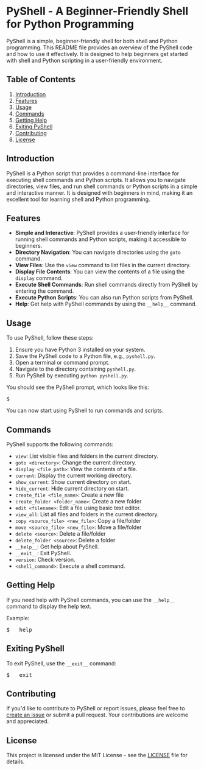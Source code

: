 # PyShell - A Beginner-Friendly Shell for Python Programming

PyShell is a simple, beginner-friendly shell for both shell and Python programming. This README file provides an overview of the PyShell code and how to use it effectively. It is designed to help beginners get started with shell and Python scripting in a user-friendly environment.

## Table of Contents

1. [Introduction](#introduction)
2. [Features](#features)
3. [Usage](#usage)
4. [Commands](#commands)
5. [Getting Help](#getting-help)
6. [Exiting PyShell](#exiting-pyshell)
7. [Contributing](#contributing)
8. [License](#license)

## Introduction

PyShell is a Python script that provides a command-line interface for executing shell commands and Python scripts. It allows you to navigate directories, view files, and run shell commands or Python scripts in a simple and interactive manner. It is designed with beginners in mind, making it an excellent tool for learning shell and Python programming.

## Features

- **Simple and Interactive**: PyShell provides a user-friendly interface for running shell commands and Python scripts, making it accessible to beginners.
- **Directory Navigation**: You can navigate directories using the `goto` command.
- **View Files**: Use the `view` command to list files in the current directory.
- **Display File Contents**: You can view the contents of a file using the `display` command.
- **Execute Shell Commands**: Run shell commands directly from PyShell by entering the command.
- **Execute Python Scripts**: You can also run Python scripts from PyShell.
- **Help**: Get help with PyShell commands by using the `__help__` command.

## Usage

To use PyShell, follow these steps:

1. Ensure you have Python 3 installed on your system.
2. Save the PyShell code to a Python file, e.g., `pyshell.py`.
3. Open a terminal or command prompt.
4. Navigate to the directory containing `pyshell.py`.
5. Run PyShell by executing `python pyshell.py`.

You should see the PyShell prompt, which looks like this:

<pre>
$
</pre>


You can now start using PyShell to run commands and scripts.

## Commands

PyShell supports the following commands:

- `view`: List visible files and folders in the current directory.
- `goto <directory>`: Change the current directory.
- `display <file_path>`: View the contents of a file.
- `current`: Display the current working directory.
- `show_current`: Show current directory on start.
- `hide_current`: Hide current directory on start.
- `create_file <file_name>`: Create a new file
- `create_folder <folder_name>`: Create a new folder
- `edit <filename>`: Edit a file using basic text editor.
- `view_all`: List all files and folders in the current directory.
- `copy <source_file> <new_file>`: Copy a file/folder
- `move <source_file> <new_file>`: Move a file/folder
- `delete <source>`: Delete a file/folder
- `delete_folder <source>`: Delete a folder
- `__help__`: Get help about PyShell.
- `__exit__`: Exit PyShell.
- `version`: Check version.
- `<shell_command>`: Execute a shell command.


## Getting Help

If you need help with PyShell commands, you can use the `__help__` command to display the help text.

Example:
<pre>
$ __help__
</pre>


## Exiting PyShell

To exit PyShell, use the `__exit__` command:

<pre>
$ __exit__
</pre>


## Contributing

If you'd like to contribute to PyShell or report issues, please feel free to [create an issue](https://github.com/cMardc/PyShell/issues) or submit a pull request. Your contributions are welcome and appreciated.

## License

This project is licensed under the MIT License - see the [LICENSE](LICENSE) file for details.
